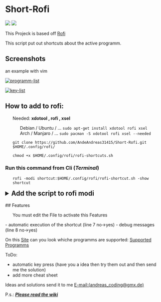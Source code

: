 # Short-Rofi

[![][License]][L-link]
![][Version]

This Projeck is based off [Rofi](https://github.com/davatorium/rofi)

This script put out shortcuts about the active programm. 

## Screenshots
an example with vim 

<!--Main frame-->
<a href="https://ibb.co/MRPPsLM"><img src="https://i.ibb.co/HrGGVQn/programm-list.png" alt="programm-list" border="0"></a>

<!--2.frame-->
<a href="https://ibb.co/wh6RMrK"><img src="https://i.ibb.co/xq5DJ8M/key-list.png" alt="key-list" border="0"></a>

## How to add to rofi:
<ol>Needed: <b>xdotool , rofi , xsel</b><br>
<ol>Debian / Ubuntu / ... <code>sudo apt-get install xdotool rofi xsel</code><br>
Arch / Manjaro / ... <code>sudo pacman -S xdotool rofi xsel --needed</code>
</ol>
</ol>
<ol><code>git clone https://github.com/AndeAndreas31415/Short-Rofi.git $HOME/.config/rofi/</code></ol>
<ol><code>chmod +x $HOME/.config/rofi/rofi-shortcuts.sh</code></ol>

### Run this command from Cli (*Terminal*)
<ol><code>rofi -modi shortcut:$HOME/.config/rofi/rofi-shortcut.sh -show shortcut</code></ol>

<details>
<summary style="zoom:150%;font-weight:bold;">Add the script to rofi modi</summary></br>
Edit the *config from rofi*:</br>
<code>vim $HOME/.config/rofi/config.rasi</code></br>
or</br>
<code>quot;Your favorit text editor" $HOME/.config/rofi/config.rasi</code></ol></br></br>
add in the line "modi":</br>
<ol><code><b>shortcuts:$HOME/.config/rofi/rofi-shortcuts.sh</b></code></ol>
Example:</br>
<ol><code><i>modi: "drun,window,shortcuts:$HOME/.config/rofi/rofi-shortcut.sh,";</i></code></ol>
And than can show you with command:</br>
<ol><code>rofi -show shortcuts</code></ol>
</details>
<br>
## Features
<ol>You must edit the File to activate this Features</ol>
- automatic execution of the shortcut (line 7 no->yes)
- debug messages (line 8 no->yes)


On this [Site](https://github.com/AndeAndreas31415/Short-Rofi/wiki/supported-sheet) can you look whiche programms are supported:
[Supported Programms](https://github.com/AndeAndreas31415/Short-Rofi/wiki/supported-sheet)

ToDo:

- automatic key press (have you a idea then try them out and then send me the solution)
- add more cheat sheet

Ideas and solutions send it to me  [E-mail:(andreas_coding@gmx.de)](andreas_coding@gmx.de)

P.s.: <u><i><b>Please read the [wiki](https://github.com/AndeAndreas31415/Short-Rofi/wiki)</b></i></u>

<!-- Variables for this Readme file-->

[License]: https://img.shields.io/badge/License-MIT-blue
[Version]: https://img.shields.io/badge/Version-v1.0-red
[L-link]: ./LICENSE

